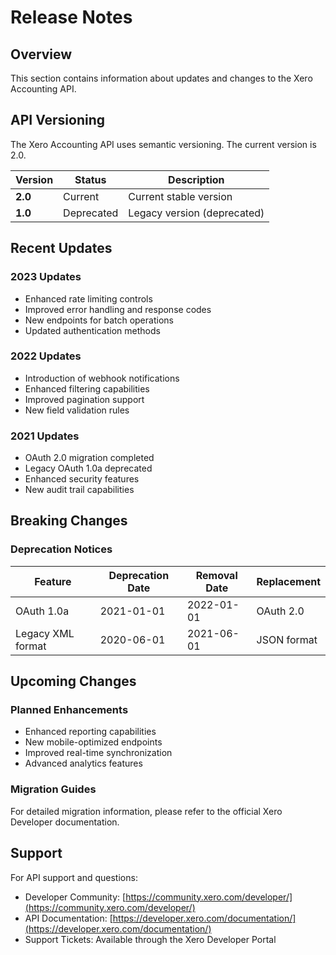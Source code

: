 # Release Notes

## Overview

This section contains information about updates and changes to the Xero Accounting API.

## API Versioning

The Xero Accounting API uses semantic versioning. The current version is 2.0.

| Version | Status | Description |
|---------|---------|-------------|
| **2.0** | Current | Current stable version |
| **1.0** | Deprecated | Legacy version (deprecated) |

## Recent Updates

### 2023 Updates

- Enhanced rate limiting controls
- Improved error handling and response codes
- New endpoints for batch operations
- Updated authentication methods

### 2022 Updates

- Introduction of webhook notifications
- Enhanced filtering capabilities
- Improved pagination support
- New field validation rules

### 2021 Updates

- OAuth 2.0 migration completed
- Legacy OAuth 1.0a deprecated
- Enhanced security features
- New audit trail capabilities

## Breaking Changes

### Deprecation Notices

| Feature | Deprecation Date | Removal Date | Replacement |
|---------|------------------|--------------|-------------|
| OAuth 1.0a | 2021-01-01 | 2022-01-01 | OAuth 2.0 |
| Legacy XML format | 2020-06-01 | 2021-06-01 | JSON format |

## Upcoming Changes

### Planned Enhancements

- Enhanced reporting capabilities
- New mobile-optimized endpoints
- Improved real-time synchronization
- Advanced analytics features

### Migration Guides

For detailed migration information, please refer to the official Xero Developer documentation.

## Support

For API support and questions:

- Developer Community: [https://community.xero.com/developer/](https://community.xero.com/developer/)
- API Documentation: [https://developer.xero.com/documentation/](https://developer.xero.com/documentation/)
- Support Tickets: Available through the Xero Developer Portal